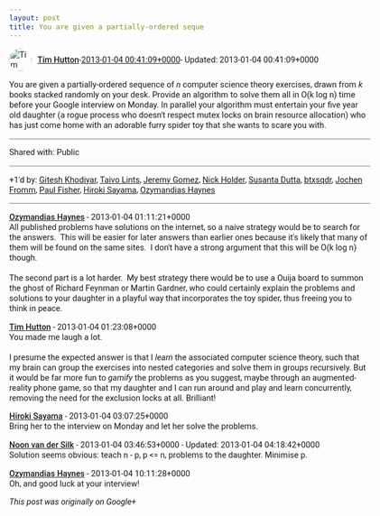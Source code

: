 ```yaml
---
layout: post
title: You are given a partially-ordered seque
---
```


<html><head><meta charset="utf-8"><title>You are given a partially-ordered sequence of &lt;i&gt;n&lt;/i&gt; computer science theor...</title><style>body {font: 11pt Roboto, Arial, sans-serif; max-width: 640px; margin: 24px;}.author-photo {border-radius: 50%; margin-right: 10px; width: 40px;}.author {font-weight: 500;}.main-content {margin: 15px 0 15px;}.post-title {font-weight: bold;}.location {display: block; margin-top: 15px;}.location img {float: left; margin-right: 5px; width: 20px;}.media-link {display: inline-block; max-width: 100%; vertical-align: top;}.media-link p {margin-top: 5px; max-height: 4em; overflow: scroll;}.media {max-height: 100vh; max-width: 100%;}.video-placeholder {background: black; display: flex; height: 300px; max-width: 100%; width: 640px;}.play-icon {border-bottom: 30px solid transparent; border-left: 50px solid white; border-top: 30px solid transparent; color: white; margin: auto;}.album {max-height: 800px; overflow: scroll; width: calc(100vw - 48px);}.album .media-link {margin-right: 5px; max-width: 250px;}.album .media {max-height: 250px;}.link-embed {border-top: 1px solid lightgrey; display: block; margin-top: 20px;}.link-embed img {max-width: 100%;}.inline-link-embed {display: block;}.inline-link-embed img {vertical-align: middle;}.link-title {display: inline-block; font-size: medium; font-weight: 300; padding-left: 1em;}.reshare-attribution {display: block; font-weight: bold; margin-bottom: 10px;}.poll-image {margin-bottom: 5px; max-height: 300px; max-width: 500px;}.poll-choice {align-items: center; display: flex; margin-bottom: 5px; max-width: 500px;}.poll-choice-percentage {background-color: lightblue; height: 100%; left: 0; position: absolute; z-index: -1;}.poll-choice-selected {margin-right: 5px;}.poll-choice-results {border: 1px solid lightgray; border-radius: 5px; display: flex; line-height: 40px; overflow: hidden; padding: 0 8px; position: relative;}.poll-choice-results, .poll-choice-description {flex-grow: 1; margin-right: 10px;}.poll-choice-image {width: 100%;}.poll-choice-image, .poll-choice-image img {max-height: 40px; max-width: 100px;}.poll-choice-votes {max-height: 100px; overflow: auto;}.plus-entity-embed {color: black; display: block; text-decoration: none;}.plus-entity-embed-cover-photo {max-height: 300px; max-width: 100%;}.plus-entity-embed-info {padding: 0 1em 1em;}.plus-entity-embed-info h2 {font-weight: 500; margin: 10px 0;}.plus-entity-embed-info p {font-size: small; margin: 0;}.collection-owner-avatar {border-radius: 50%; border: 2px solid white; height: 40px; margin-top: -22px;}.visibility {padding: 1em 0; border-top: 1px solid grey;}.post-activity {padding: 1em 0; border-top: 1px solid grey;}.comments {border-top: 1px solid gray; padding-top: 1em;}.comment + .comment {margin-top: 1em;}.comment .media-link, .comment .inline-link-embed {margin-top: 5px;}</style></head><body><div style="margin-bottom:1em;"><div style="display:flex; align-items:center"><img class="author-photo" src="https://lh4.googleusercontent.com/-epo4ZZKNqEw/AAAAAAAAAAI/AAAAAAAAVSU/qu3LpcHEnoQ/s64-c/photo.jpg" alt="Tim Hutton"><a href="https://plus.google.com/+TimHutton" target="_blank" class="author">Tim Hutton</a> - <a target="_blank" href="https://plus.google.com/+TimHutton/posts/g41yFMdKuCc">2013-01-04 00:41:09+0000</a><span> - Updated: 2013-01-04 00:41:09+0000</span></div><div class="main-content">You are given a partially-ordered sequence of <i>n</i> computer science theory exercises, drawn from <i>k</i> books stacked randomly on your desk. Provide an algorithm to solve them all in O(k log n) time before your Google interview on Monday. In parallel your algorithm must entertain your five year old daughter (a rogue process who doesn&#39;t respect mutex locks on brain resource allocation) who has just come home with an adorable furry spider toy that she wants to scare you with.</div></div><div class="visibility">Shared with: Public</div><div class="post-activity"><div class="plus-oners">+1'd by: <a href="https://plus.google.com/105882661687265231815">Gitesh Khodiyar</a>, <a href="https://plus.google.com/+TaivoLints">Taivo Lints</a>, <a href="https://plus.google.com/+JeremyGomezUK">Jeremy Gomez</a>, <a href="https://plus.google.com/+NickHolder">Nick Holder</a>, <a href="https://plus.google.com/117418371197842388705">Susanta Dutta</a>, <a href="https://plus.google.com/105196051462421535930">btxsqdr</a>, <a href="https://plus.google.com/+JochenFromm">Jochen Fromm</a>, <a href="https://plus.google.com/+PaulFisher">Paul Fisher</a>, <a href="https://plus.google.com/108656957140823938500">Hiroki Sayama</a>, <a href="https://plus.google.com/117236920093166083585">Ozymandias Haynes</a></div></div><div class="comments"><div class="comment"><a target="_blank" href="https://plus.google.com/117236920093166083585" class="author">Ozymandias Haynes</a><span class="time"> - 2013-01-04 01:11:21+0000</span><div class="comment-content">All published problems have solutions on the internet, so a naive strategy would be to search for the answers.  This will be easier for later answers than earlier ones because it&#39;s likely that many of them will be found on the same sites.  I don&#39;t have a strong argument that this will be O(k log n) though.<br><br>The second part is a lot harder.  My best strategy there would be to use a Ouija board to summon the ghost of Richard Feynman or Martin Gardner, who could certainly explain the problems and solutions to your daughter in a playful way that incorporates the toy spider, thus freeing you to think in peace.</div></div><div class="comment"><a target="_blank" href="https://plus.google.com/+TimHutton" class="author">Tim Hutton</a><span class="time"> - 2013-01-04 01:23:08+0000</span><div class="comment-content">You made me laugh a lot.<br><br>I presume the expected answer is that I <i>learn</i> the associated computer science theory, such that my brain can group the exercises into nested categories and solve them in groups recursively. But it would be far more fun to <i>gamify</i> the problems as you suggest, maybe through an augmented-reality phone game, so that my daughter and I can run around and play and learn concurrently, removing the need for the exclusion locks at all. Brilliant!</div></div><div class="comment"><a target="_blank" href="https://plus.google.com/108656957140823938500" class="author">Hiroki Sayama</a><span class="time"> - 2013-01-04 03:07:25+0000</span><div class="comment-content">Bring her to the interview on Monday and let her solve the problems.</div></div><div class="comment"><a target="_blank" href="https://plus.google.com/106305799786079461200" class="author">Noon van der Silk</a><span class="time"> - 2013-01-04 03:46:53+0000</span><span> - Updated: 2013-01-04 04:18:42+0000</span><div class="comment-content">Solution seems obvious: teach n - p, p &lt;= n, problems to the daughter. Minimise p.</div></div><div class="comment"><a target="_blank" href="https://plus.google.com/117236920093166083585" class="author">Ozymandias Haynes</a><span class="time"> - 2013-01-04 10:11:28+0000</span><div class="comment-content">Oh, and good luck at your interview!</div></div></div></body></html>

<i>This post was originally on Google+</i>